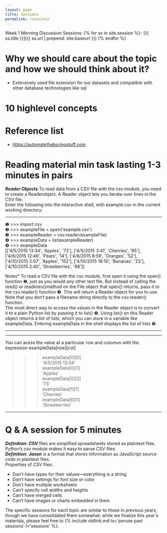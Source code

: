 ```yaml
---
layout: page
title: Sessions
permalink: /session/
---
```

Week 1 Morning Discussion Sessions:
{% for ss in site.session %}- [{{ ss.title }}]({{ ss.url | prepend: site.baseurl }})
{% endfor %}

# Why we should care about the topic and how we should think about it?
* Extensively used file extension for our datasets and compatible with other database technologies like sql
# 10 highlevel concepts
# Reference list  
* https://automatetheboringstuff.com
# Reading material min task lasting 1-3 minutes in pairs
***Reader Objects***
To read data from a CSV file with the csv module, you need to create a Readerobject. A Reader object lets you iterate over lines in the CSV file.  
Enter the following into the interactive shell, with example.csv in the current working directory:  

___
❶ >>> import csv  
❷ >>> exampleFile = open('example.csv')  
❸ >>> exampleReader = csv.reader(exampleFile)  
❹ >>> exampleData = list(exampleReader)  
❹ >>> exampleData  
   [['4/5/2015 13:34', 'Apples', '73'], ['4/5/2015 3:41', 'Cherries', '85'],  
   ['4/6/2015 12:46', 'Pears', '14'], ['4/8/2015 8:59', 'Oranges', '52'],  
   ['4/10/2015 2:07', 'Apples', '152'], ['4/10/2015 18:10', 'Bananas', '23'],  
   ['4/10/2015 2:40', 'Strawberries', '98']] 
   
   Notes* To read a CSV file with the csv module, first open it using the open() function ❷, just as you would any other text file. But instead of calling the read() or readlines()method on the File object that open() returns, pass it to the csv.reader() function ❸. This will return a Reader object for you to use. Note that you don’t pass a filename string directly to the csv.reader() function.  
The most direct way to access the values in the Reader object is to convert it to a plain Python list by passing it to list() ❹. Using list() on this Reader object returns a list of lists, which you can store in a variable like exampleData. Entering exampleData in the shell displays the list of lists ❺.

___

___
You can acess the value at a particular row and colomun with the expression exampleData[row][col]  

>>> exampleData[0][0]  
'4/5/2015 13:34'  
>>> exampleData[0][1]  
'Apples'  
>>> exampleData[0][2]  
'73'  
>>> exampleData[1][1]       
'Cherries'      
>>> exampleData[6][1]       
'Strawberries'      
___


# Q & A session for 5 minutes
***Definition:*** ***CSV*** files are simplified spreadsheets stored as plaintext files. Python’s csv module makes it easy to parse CSV files.  
***Definition:*** ***Jason*** is a format that stores information as JavaScript source code in plaintext files.  
Properties of CSV files:
*	Don’t have types for their values—everything is a string
*	Don’t have settings for font size or color
*	Don’t have multiple worksheets
*	Can’t specify cell widths and heights
*	Can’t have merged cells
*	Can’t have images or charts embedded in them





The specific sessions for each topic are similar to those in previous years, though we have consolidated them somewhat; while we finalize this year's materials, please feel free to {% include oldlink.md tx='peruse past sessions' l='sessions' %}.
